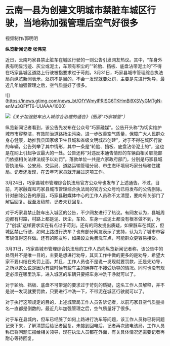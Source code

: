# 云南一县为创建文明城市禁脏车城区行驶，当地称加强管理后空气好很多

视频制作/郭明明

**纵览新闻记者 张伟克**

近日，云南巧家县禁止脏车在城区行驶的一则公告引发网友热议。其中，“车身外表有明显污迹、灰尘或泥土，车顶有积尘的”“轮胎、挡板、底盘沾带泥土的”不得在巧家县城区道路上行驶被指要求过于苛刻。3月31日，巧家县城市管理综合执法局向纵览新闻表示，处罚不是目的，不会一发现就要处罚，主要是先进行劝导，最近几年加强管理之后，空气质量好了很多。

![](https://inews.gtimg.com/news_bt/OfYWmylPRISG6TKHmBi9XSVyGMTgN-
enMu3QFffT6-UUAAA/1000)

![](https://inews.gtimg.com/news_bt/Oooqyhw9C1M5GYKTHNvj_ZGhlkoWiY6CU0XoDobAMSdkAAA/1000)_《关于加强脏车出入城综合治理的通告》（图源“巧家城管”）_

纵览新闻记者看到，该公告先发布在公众号“巧家融媒”。公告开头称“为切实维护城市市容整洁，有效防治道路扬尘污染，进一步改善空气质量，保障广大人民群众身心健康，助推我县国家级卫生县城和省级文明城市创建”，对于不得在城区行驶的车辆，公告列举了其中情形，其中一条是“轮胎、挡板、底盘沾带泥土的”，这也是在网上引起争议最大的一处。公告还称“对违反本通告情形的车辆由相关职能部门依据相关法律法规予以处罚”。落款单位一共是六家政府部门，分别是巧家县城管执法局、公安局、交运局、道路运输管理分局、市生态环境局巧家分局和住建局。记者还发现，在去年巧家县就开展过这项工作。

3月24日，巧家县城市管理综合执法局官方公众号也发布了上述通告。不过，目前，巧家融媒和巧家县城市管理综合执法局的官方公众号均已将发布的公告删除。针对删除公告的原因，巧家县融媒体中心的工作人员称不太清楚，要向有关部门了解后回复。截至发稿前，记者未获回复。

对于巧家县禁止脏车出入城区的公告，不少网友进行了热议。有网友认为，县城周边都有村路，村路上都是泥、灰尘，车轮、车身一点泥土都没有根本做不到，为了“创城”这样要求实在有点过于苛刻。还有的网友提出质疑，如果脏车在城区，但城区禁止行驶，如何上路进行洗车？也有部分网友表示了支持，认为为了城市市容市貌值得这样做。还有的网友称，如果设立免费洗车点，可能群众更容易接受。

3月31日，巧家县城市管理综合执法局的工作人员向纵览新闻记者称，该公告中的处罚并不是唯一目的，主要是想进行劝导，其实工作中做的更多的是劝导，希望大家不要纠结在处罚上面。并且，工作人员也不是说一发现就要罚款，还是先劝导，之所以这么说是因为有些时候有些车主的确存在不接受劝导的情况。同时也没有规定必须在哪里洗车，进入城区的车辆只要把车身冲洗干净就可以了。

对于轮胎、挡板、底盘不可带泥的要求过于苛刻的质疑，这名工作人员解释，并不是说一发现就要罚款，只要进行冲洗一下，不带泥在城区行驶就可以了。

对于执行这项规定的目的，上述城管局工作人员告诉记者，以前巧家县空气质量排名一直都是倒数的，最近几年加强管理之后，空气质量好了很多。

对于车在县城内，但车已经脏了如何上路进行洗车等问题，该工作人员称已将问题记录下来，了解清楚后给记者回复。未接到回电后，记者再次致电该局，工作人员称已将问题汇报给相关领导，现在执法人员都在外面，有关具体情况还需要记者再耐心等待回复。

